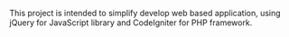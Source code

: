 This project is intended to simplify develop web based application, using jQuery for JavaScript library and CodeIgniter for PHP framework.